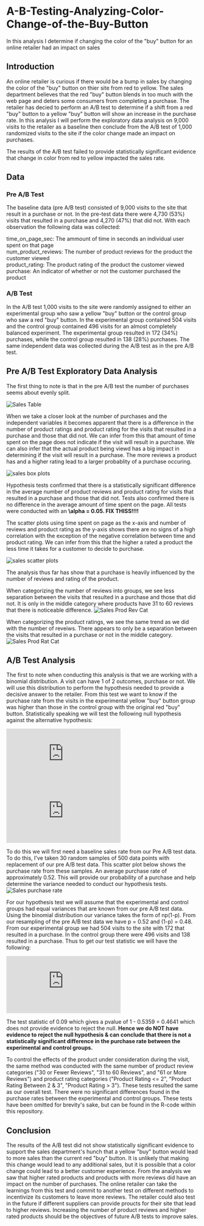 # A-B-Testing-Analyzing-Color-Change-of-the-Buy-Button
In this analysis I determine if changing the color of the "buy" button for an online retailer had an impact on sales

## Introduction  
An online retailer is curious if there would be a bump in sales by changing the color of the "buy" button on thier site from red to yellow. The sales department believes that the red "buy" button blends in too much with the web page and deters some consumers from completing a purchase. The retailer has decied to perform an A/B test to determine if a shift from a red "buy" button to a yellow "buy" button will show an increase in the purchase rate. In this analysis I will perform the exploratory data analysis on 9,000 visits to the retailer as a baseline then conclude from the A/B test of 1,000 randomized visits to the site if the color change made an impact on purchases.  

The results of the A/B test failed to provide statistically significant evidence that change in color from red to yellow impacted the sales rate.  

## Data  
### Pre A/B Test  
The baseline data (pre A/B test) consisted of 9,000 visits to the site that result in a purchase or not. In the pre-test data there were 4,730 (53%) visits that resulted in a purchase and 4,270 (47%) that did not. With each observation the following data was collected:  
  
time_on_page_sec: The ammount of time in seconds an individual user spent on that page     
num_product_reviews: The number of product reviews for the product the customer viewed  
product_rating: The product rating of the product the customer viewed  
purchase: An indicator of whether or not the customer purchased the product  

### A/B Test  
In the A/B test 1,000 visits to the site were randomly assigned to either an experimental group who saw a yellow "buy" button or the control group who saw a red "buy" button. In the experimental group contained 504 visits and the control group contained 496 visits for an almost completely balanced experiment. The experimental group resulted in 172 (34%) purchases, while the control group resulted in 138 (28%) purchases. The same independent data was collected during the A/B test as in the pre A/B test. 

## Pre A/B Test Exploratory Data Analysis  
The first thing to note is that in the pre A/B test the number of purchases seems about evenly split.
  
![Sales Table](https://user-images.githubusercontent.com/46107551/109396416-6ca9e800-78ff-11eb-82f9-ce58b9991991.png)

When we take a closer look at the number of purchases and the independent variables it becomes apparent that there is a difference in the number of product ratings and product rating for the visits that resulted in a purchase and those that did not. We can infer from this that amount of time spent on the page does not indicate if the visit will result in a purchase. We can also infer that the actual product being viewd has a big impact in determining if the visit will result in a purchase. The more reviews a product has and a higher rating lead to a larger probablity of a purchase occuring. 
  
![sales box plots](https://user-images.githubusercontent.com/46107551/109395815-6403e280-78fc-11eb-9cff-a616d03d20b0.png)
  
Hypothesis tests confirmed that there is a statistically significant difference in the average number of product reviews and product rating for visits that resulted in a purchase and those that did not. Tests also confirmed there is no difference in the average amount of time spent on the page. All tests were conducted with an **\alpha = 0.05. FIX THISS!!!!**

The scatter plots using time spent on page as the x-axis and number of reviews and product rating as the y-axis shows there are no signs of a high correlation with the exception of the negative correlation between time and product rating. We can infer from this that the higher a rated a product the less time it takes for a customer to decide to purchase. 
  
![sales scatter plots](https://user-images.githubusercontent.com/46107551/109395828-6ebe7780-78fc-11eb-8207-deeb06ec6bf4.png)

The analysis thus far has show that a purchase is heavily influenced by the number of reviews and rating of the product. 

When categorizing the number of reviews into groups, we see less separation between the visits that resulted in a purchase and those that did not. It is only in the middle category where products have 31 to 60 reviews that there is noticeable difference. 
![Sales Prod Rev Cat](https://user-images.githubusercontent.com/46107551/109398189-3b361a00-7909-11eb-855c-1d7d741eb2ed.png)

When categorizing the product ratings, we see the same trend as we did with the number of reveiws. There appears to only be a separation between the visits that resulted in a purchase or not in the middle category. 
![Sales Prod Rat Cat](https://user-images.githubusercontent.com/46107551/109398194-48530900-7909-11eb-938b-2c7908c154fd.png)

## A/B Test Analysis
The first to note when conducting this analysis is that we are working with a binomial distribution. A visit can have 1 of 2 outcomes, purchase or not. We will use this distribution to perform the hypothesis needed to provide a decisive answer to the retailer. From this test we want to know if the purchase rate from the visits in the experimental yellow "buy" button group was higher than those in the control group with the original red "buy" button. Statistically speaking we will test the following null hypothesis against the alternative hypothesis:  
  
![null](https://latex.codecogs.com/gif.latex?%5Cinline%20%5Cbold%7BH_0%3A%20%5Ctext%7BExperimental%20Purchase%20Rate%7D%20%3D%20%5Ctext%7BControl%20Purchase%20Rate%7D%7D)  
![alt](https://latex.codecogs.com/gif.latex?%5Cinline%20%5Cbold%7BH_1%3A%20%5Ctext%7BExperimental%20Purchase%20Rate%7D%20%3E%20%5Ctext%7BControl%20Purchase%20Rate%7D%7D)

To do this we will first need a baseline sales rate from our Pre A/B test data. To do this, I've taken 30 random samples of 500 data points with replacement of our pre A/B test data. This scatter plot below shows the purchase rate from these samples. An average purchase rate of approximately 0.52. This will provide our probability of a purchase and help determine the variance needed to conduct our hypothesis tests. 
![Sales purchase rate](https://user-images.githubusercontent.com/46107551/109451693-fbac2280-7a1b-11eb-87e4-60ccfa7e0046.png)

For our hypothesis test we will assume that the experimental and control groups had equal variances that are known from our pre A/B test data. Using the binomial distribution our variance takes the form of np(1-p). From our resampling of the pre A/B test data we have p = 0.52 and (1-p) = 0.48. From our experimental group we had 504 visits to the site with 172 that resulted in a purchase. In the control group there were 496 visits and 138 resulted in a purchase. Thus to get our test statistic we will have the following:

![test](https://latex.codecogs.com/gif.latex?%5Csmall%20%5Cfrac%7B%5Cbar%7By_1%7D-%5Cbar%7By_2%7D%7D%7B%5Csqrt%7B%5Cfrac%7B%5Csigma_1%5E2%7D%7Bn_1%7D&plus;%5Cfrac%7B%5Csigma_2%5E2%7D%7Bn_2%7D%7D%7D%20%3D%20%5Cfrac%7B%5Cfrac%7B172%7D%7B504%7D-%5Cfrac%7B138%7D%7B496%7D%7D%7B%5Csqrt%7B%5Cfrac%7Bn_1p%281-p%29%7D%7Bn_1%7D&plus;%5Cfrac%7Bn_2p%281-p%29%7D%7Bn_2%7D%7D%7D%20%3D%20%5Cfrac%7B%5Cfrac%7B172%7D%7B504%7D-%5Cfrac%7B138%7D%7B496%7D%7D%7B%5Csqrt%7B2p%281-p%29%7D%7D%20%3D%20%5Cfrac%7B%5Cfrac%7B172%7D%7B504%7D-%5Cfrac%7B138%7D%7B496%7D%7D%7B%5Csqrt%7B2*0.52*0.48%29%7D%7D%20%5Capprox%200.09)

The test statistic of 0.09 which gives a pvalue of 1 - 0.5359 = 0.4641 which does not provide evidence to reject the null. **Hence we do NOT have evidence to reject the null hypothesis & can conclude that there is not a statistically significant difference in the purchase rate between the experimental and control groups.**

To control the effects of the product under consideration during the visit, the same method was conducted with the same number of product review categories ("30 or Fewer Reviews", "31 to 60 Reviews", and "61 or More Reviews") and product rating categories ("Product Rating <= 2", "Product Rating Between 2 & 3", "Product Rating > 3"). These tests resulted the same as our overall test. There were no significant differences found in the purchase rates between the experimental and control groups. These tests have been omitted for brevity's sake, but can be found in the R-code within this repository. 

## Conclusion
The results of the A/B test did not show statistically significant evidence to support the sales department's hunch that a yellow "buy" button would lead to more sales than the current red "buy" button. It is unlikely that making this change would lead to any additional sales, but it is possible that a color change could lead to a better customer experience. From the analysis we saw that higher rated products and products with more reviews did have an impact on the number of purchases. The online retailer can take the learnings from this test and commit to another test on different methods to incentivize its customers to leave more reviews. The retailer could also test in the future if different suppliers can provide proucts for their site that lead to higher reviews. Increasing the number of product reviews and higher rated products should be the objectives of future A/B tests to improve sales. 
